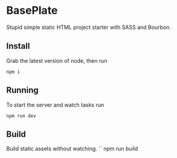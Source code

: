 # BasePlate
Stupid simple static HTML project starter with SASS and Bourbon.

## Install
Grab the latest version of node, then run

```
npm i
```

## Running
To start the server and watch tasks run

```
npm run dev
```

## Build
Build static assets without watching.
``
npm run build
```
